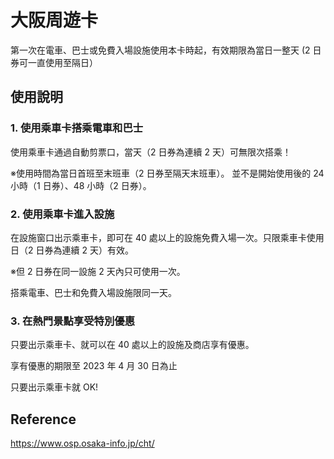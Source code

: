 # 大阪周遊卡

第一次在電車、巴士或免費入場設施使用本卡時起，有效期限為當日一整天
(2 日券可一直使用至隔日）

## 使用說明

### 1. 使用乘車卡搭乘電車和巴士

使用乘車卡通過自動剪票口，當天（2 日券為連續 2 天）可無限次搭乘！

※使用時間為當日首班至末班車（2 日券至隔天末班車）。
並不是開始使用後的 24 小時（1 日券）、48 小時（2 日券）。

### 2. 使用乘車卡進入設施

在設施窗口出示乘車卡，即可在 40 處以上的設施免費入場一次。只限乘車卡使用日（2 日券為連續 2 天）有效。

※但 2 日券在同一設施 2 天內只可使用一次。

搭乘電車、巴士和免費入場設施限同一天。

### 3. 在熱門景點享受特別優惠

只要出示乘車卡、就可以在 40 處以上的設施及商店享有優惠。

享有優惠的期限至 2023 年 4 月 30 日為止

只要出示乘車卡就 OK!

## Reference

https://www.osp.osaka-info.jp/cht/
